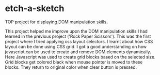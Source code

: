 # etch-a-sketch
TOP project for displaying DOM manipulation skills.


This project helped me improve upon the DOM manipulation skills I had learned in the previous project ('Rock Paper Scissors').
This was the first project where I tried applying css layout selectors.
I learnt about how CSS layout can be done using CSS grid. 
I got a good understanding on how javascript can be used to create and remove DOM elements dynamically. Here Javascript was used to create grid blocks based on the selected size. Grid blocks get colored black when mouse pointer is moved to these blocks. They return to original color when clear button is pressed.

